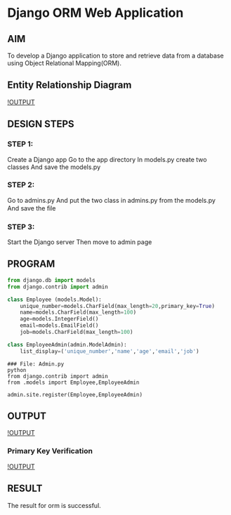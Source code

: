# Django ORM Web Application

## AIM
To develop a Django application to store and retrieve data from a database using Object Relational Mapping(ORM).

## Entity Relationship Diagram
[!OUTPUT](./Table.jpeg)

## DESIGN STEPS

### STEP 1:
Create a Django app Go to the app directory In models.py create two classes And
save the models.py
### STEP 2:
Go to admins.py And put the two class in admins.py from the models.py And save
the ﬁle
### STEP 3:
Start the Django server Then move to admin page
## PROGRAM
```python
from django.db import models
from django.contrib import admin

class Employee (models.Model):
    unique_number=models.CharField(max_length=20,primary_key=True)
    name=models.CharField(max_length=100)
    age=models.IntegerField()
    email=models.EmailField()
    job=models.CharField(max_length=100)

class EmployeeAdmin(admin.ModelAdmin):
    list_display=('unique_number','name','age','email','job')
```
```
### File: Admin.py
python
from django.contrib import admin
from .models import Employee,EmployeeAdmin

admin.site.register(Employee,EmployeeAdmin)
```

## OUTPUT
[!OUTPUT](./1st.png)
### Primary Key Verification
[!OUTPUT](./primary.png)

## RESULT
The result for orm is successful.
